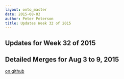 ```yaml
---
layout: onto_master
date: 2015-08-03
author: Peter Peterson
title: Updates Week 32 of 2015
---
```

Updates for Week 32 of 2015
---------------------------

Detailed Merges for Aug 3 to 9, 2015
------------------------------------
[on github](https://github.com/mantidproject/mantid/pulls?q=is%3Apr+merged%3A2015-08-04..2015-08-09)

